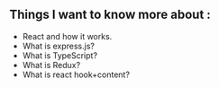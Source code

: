 ## Things I want to know more about :

- React and how it works.
- What is express.js? 
- What is TypeScript? 
- What is Redux? 
- What is react hook+content?
